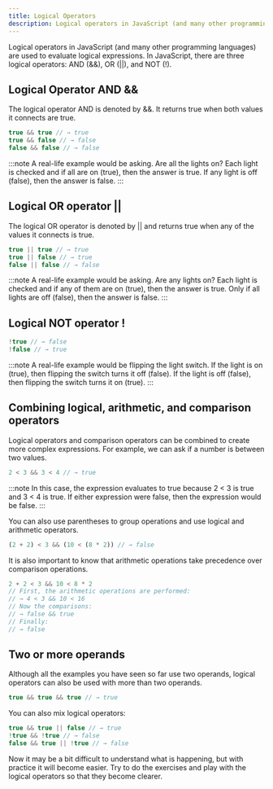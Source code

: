 ```yaml
---
title: Logical Operators
description: Logical operators in JavaScript (and many other programming languages) are used to evaluate logical expressions.
---
```


Logical operators in JavaScript (and many other programming languages) are used to evaluate logical expressions.
In JavaScript, there are three logical operators: AND (&&), OR (||), and NOT (!).

## Logical Operator AND &&
The logical operator AND is denoted by &&. It returns true when both values ​​it connects are true.
```js title="AND &&"
true && true // → true
true && false // → false
false && false // → false
```
:::note
A real-life example would be asking. Are all the lights on? Each light is checked and if all are on (true), then the answer is true. If any light is off (false), then the answer is false.
:::

## Logical OR operator ||
The logical OR operator is denoted by || and returns true when any of the values ​​it connects is true.

```js title="OR ||"
true || true // → true
true || false // → true
false || false // → false
```
:::note
A real-life example would be asking. Are any lights on? Each light is checked and if any of them are on (true), then the answer is true. Only if all lights are off (false), then the answer is false.
:::

## Logical NOT operator !

```js title="NOT !"
!true // → false
!false // → true
```
:::note
A real-life example would be flipping the light switch. If the light is on (true), then flipping the switch turns it off (false). If the light is off (false), then flipping the switch turns it on (true).
:::

## Combining logical, arithmetic, and comparison operators
Logical operators and comparison operators can be combined to create more complex expressions. For example, we can ask if a number is between two values.

```js title="Combining operators"
2 < 3 && 3 < 4 // → true
```
:::note
In this case, the expression evaluates to true because 2 < 3 is true and 3 < 4 is true. If either expression were false, then the expression would be false.
:::

You can also use parentheses to group operations and use logical and arithmetic operators.

```js title="Combining Operators (With Parentheses)"
(2 + 2) < 3 && (10 < (8 * 2)) // → false
```

It is also important to know that arithmetic operations take precedence over comparison operations.

```js title="Combining Operators (Order)"
2 + 2 < 3 && 10 < 8 * 2
// First, the arithmetic operations are performed:
// → 4 < 3 && 10 < 16
// Now the comparisons:
// → false && true
// Finally:
// → false
```

## Two or more operands
Although all the examples you have seen so far use two operands, logical operators can also be used with more than two operands.

```js title="Two operands"
true && true && true // → true
```
You can also mix logical operators:

```js title="Different operands"
true && true || false // → true
!true && !true // → false
false && true || !true // → false
```
Now it may be a bit difficult to understand what is happening, but with practice it will become easier. Try to do the exercises and play with the logical operators so that they become clearer.